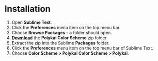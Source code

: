 # Installation

1. Open **Sublime Text**.
2. Click the **Preferences** menu item on the top menu bar.
3. Choose **Browse Packages** - a folder should open.
4. **[Download](https://github.com/adamgraham/polykai/blob/master/Sublime/Polykai%20Color%20Scheme.zip?raw=true)** the **Polykai Color Scheme** zip folder.
5. Extract the zip into the Sublime **Packages** folder.
6. Click the **Preferences** menu item on the top menu bar of Sublime Text.
7. Choose **Color Scheme > Polykai Color Scheme > Polykai**.
